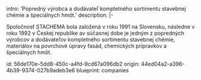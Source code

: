 intro: 'Popredný výrobca a dodávateľ kompletného sortimentu stavebnej chémie a špeciálnych hmôt.'
description: |-
  <p>Spoločnosť STACHEMA bola založená v roku 1991 na Slovensku, následne v roku 1992 v Českej republike av súčasnej dobe je jedným z popredných výrobcov a dodávateľov kompletného sortimentu stavebnej chémie, materiálov na povrchové úpravy fasád, chemických prípravkov a špeciálnych hmôt.
  </p>
id: 56de170e-5dd8-450c-a4fd-9cd67a096db2
origin: 44ed04a2-a396-4b39-9374-027b9adeb3e6
blueprint: companies
